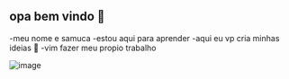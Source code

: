 ## opa bem vindo 🎦

-meu nome e samuca
-estou aqui para aprender
-aqui eu vp cria minhas ideias 🍋
-vim fazer meu propio trabalho 


![image](https://github.com/user-attachments/assets/264ff01b-d63d-436d-a93b-3c12918b3d53)
